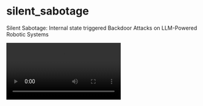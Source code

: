 # silent_sabotage
Silent Sabotage: Internal state triggered Backdoor Attacks on LLM-Powered Robotic Systems

![Demo](media/Benign.mov)

